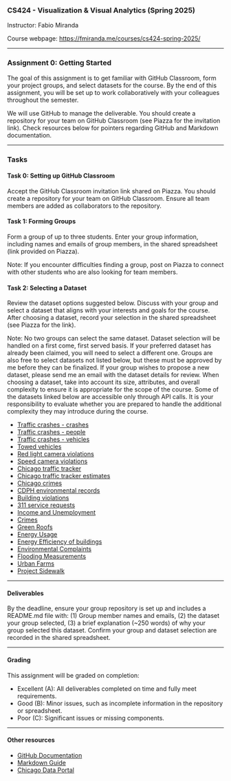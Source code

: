 ### CS424 - Visualization & Visual Analytics (Spring 2025)

Instructor: Fabio Miranda

Course webpage: https://fmiranda.me/courses/cs424-spring-2025/

---

### Assignment 0: Getting Started

The goal of this assignment is to get familiar with GitHub Classroom, form your project groups, and select datasets for the course. By the end of this assignment, you will be set up to work collaboratively with your colleagues throughout the semester.

We will use GitHub to manage the deliverable. You should create a repository for your team on GitHub Classroom (see Piazza for the invitation link). Check resources below for pointers regarding GitHub and Markdown documentation.

---

### Tasks

#### Task 0: Setting up GitHub Classroom

Accept the GitHub Classroom invitation link shared on Piazza. You should create a repository for your team on GitHub Classroom. Ensure all team members are added as collaborators to the repository.

#### Task 1: Forming Groups

Form a group of up to three students. Enter your group information, including names and emails of group members, in the shared spreadsheet (link provided on Piazza).

Note: If you encounter difficulties finding a group, post on Piazza to connect with other students who are also looking for team members.

#### Task 2: Selecting a Dataset

Review the dataset options suggested below. Discuss with your group and select a dataset that aligns with your interests and goals for the course. After choosing a dataset, record your selection in the shared spreadsheet (see Piazza for the link).

Note: No two groups can select the same dataset. Dataset selection will be handled on a first come, first served basis. If your preferred dataset has already been claimed, you will need to select a different one. Groups are also free to select datasets not listed below, but these must be approved by me before they can be finalized. If your group wishes to propose a new dataset, please send me an email with the dataset details for review. When choosing a dataset, take into account its size, attributes, and overall complexity to ensure it is appropriate for the scope of the course. Some of the datasets linked below are accessible only through API calls. It is your responsibility to evaluate whether you are prepared to handle the additional complexity they may introduce during the course.

* [Traffic crashes - crashes](https://data.cityofchicago.org/Transportation/Traffic-Crashes-Crashes/85ca-t3if)
* [Traffic crashes - people](https://data.cityofchicago.org/Transportation/Traffic-Crashes-People/u6pd-qa9d)
* [Traffic crashes - vehicles](https://data.cityofchicago.org/Transportation/Traffic-Crashes-Vehicles/68nd-jvt3)
* [Towed vehicles](https://data.cityofchicago.org/Transportation/Towed-Vehicles/ygr5-vcbg)
* [Red light camera violations](https://data.cityofchicago.org/Transportation/Red-Light-Camera-Violations/spqx-js37)
* [Speed camera violations](https://data.cityofchicago.org/Transportation/Speed-Camera-Violations/hhkd-xvj4)
* [Chicago traffic tracker](https://data.cityofchicago.org/Transportation/Chicago-Traffic-Tracker-Historical-Congestion-Esti/sxs8-h27x)
* [Chicago traffic tracker estimates](https://data.cityofchicago.org/Transportation/Chicago-Traffic-Tracker-Congestion-Estimates-by-Se/n4j6-wkkf)
* [Chicago crimes](https://data.cityofchicago.org/Public-Safety/Crimes-2001-to-Present/ijzp-q8t2)
* [CDPH environmental records](https://data.cityofchicago.org/Environment-Sustainable-Development/CDPH-Environmental-Records-Lookup-Table/a9u4-3dwb)
* [Building violations](https://data.cityofchicago.org/Buildings/Building-Violations/22u3-xenr)
* [311 service requests](https://data.cityofchicago.org/Service-Requests/311-Service-Requests/v6vf-nfxy)
* [Income and Unemployment](https://data.cityofchicago.org/Health-Human-Services/Selected-socioeconomic-indicators-by-neighborhood/i9hv-en6g/data)
* [Crimes](https://catalog.data.gov/dataset/crimes-2001-to-present)
* [Green Roofs](https://data.cityofchicago.org/Environment-Sustainable-Development/Green-Roofs-Map/u23m-pa73)
* [Energy Usage](https://data.cityofchicago.org/Environment-Sustainable-Development/Energy-Usage-2010/8yq3-m6wp)
* [Energy Efficiency of buildings](https://data.cityofchicago.org/Environment-Sustainable-Development/Chicago-Energy-Benchmarking-2020-Data-Reported-in-/ydbk-8hi6)
* [Environmental Complaints](https://data.cityofchicago.org/Environment-Sustainable-Development/CDPH-Environmental-Complaints/fypr-ksnz/about_data)
* [Flooding Measurements](https://data.cityofchicago.org/Environment-Sustainable-Development/Smart-Green-Infrastructure-Monitoring-Sensors-Hist/ggws-77ih/about_data)
* [Urban Farms](https://data.cityofchicago.org/Environment-Sustainable-Development/Map-of-Urban-Farms/uti6-fp3f)
* [Project Sidewalk](https://sidewalk-chicago.cs.washington.edu/api)

---

#### Deliverables

By the deadline, ensure your group repository is set up and includes a README.md file with: (1) Group member names and emails, (2) the dataset your group selected, (3) a brief explanation (~250 words) of why your group selected this dataset. Confirm your group and dataset selection are recorded in the shared spreadsheet.

---

#### Grading

This assignment will be graded on completion:
- Excellent (A): All deliverables completed on time and fully meet requirements.
- Good (B): Minor issues, such as incomplete information in the repository or spreadsheet.
- Poor (C): Significant issues or missing components.

----

#### Other resources

- [GitHub Documentation](https://docs.github.com/en/get-started)
- [Markdown Guide](https://www.markdownguide.org/getting-started/)
- [Chicago Data Portal](https://data.cityofchicago.org/)
